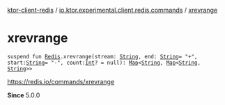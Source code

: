 [ktor-client-redis](../index.md) / [io.ktor.experimental.client.redis.commands](index.md) / [xrevrange](./xrevrange.md)

# xrevrange

`suspend fun `[`Redis`](../io.ktor.experimental.client.redis/-redis/index.md)`.xrevrange(stream: `[`String`](https://kotlinlang.org/api/latest/jvm/stdlib/kotlin/-string/index.html)`, end: `[`String`](https://kotlinlang.org/api/latest/jvm/stdlib/kotlin/-string/index.html)` = "+", start: `[`String`](https://kotlinlang.org/api/latest/jvm/stdlib/kotlin/-string/index.html)` = "-", count: `[`Int`](https://kotlinlang.org/api/latest/jvm/stdlib/kotlin/-int/index.html)`? = null): `[`Map`](https://kotlinlang.org/api/latest/jvm/stdlib/kotlin.collections/-map/index.html)`<`[`String`](https://kotlinlang.org/api/latest/jvm/stdlib/kotlin/-string/index.html)`, `[`Map`](https://kotlinlang.org/api/latest/jvm/stdlib/kotlin.collections/-map/index.html)`<`[`String`](https://kotlinlang.org/api/latest/jvm/stdlib/kotlin/-string/index.html)`, `[`String`](https://kotlinlang.org/api/latest/jvm/stdlib/kotlin/-string/index.html)`>>`

https://redis.io/commands/xrevrange

**Since**
5.0.0

